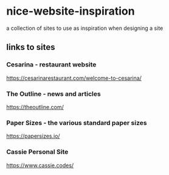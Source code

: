 # nice-website-inspiration
a collection of sites to use as inspiration when designing a site

## links to sites

### Cesarina - restaurant website
https://cesarinarestaurant.com/welcome-to-cesarina/

### The Outline - news and articles
https://theoutline.com/

### Paper Sizes - the various standard paper sizes
https://papersizes.io/

### Cassie Personal Site
https://www.cassie.codes/
